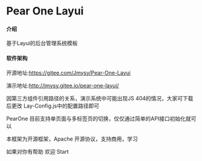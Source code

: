 # Pear One Layui

#### 介绍
基于Layui的后台管理系统模板

#### 软件架构

开源地址:https://gitee.com/Jmysy/Pear-One-Layui

演示地址:http://jmysy.gitee.io/pear-one-layui/

因第三方组件引用路径的关系，演示系统中可能出现JS 404的情况，大家可下载后更改 Lay-Config.js中的配置路径即可

PearOne 目前支持单页面与多标签页的切换，仅仅通过简单的API接口初始化就可以


本框架为开源框架，Apache 开源协议，支持商用，学习

如果对你有帮助 欢迎 Start

